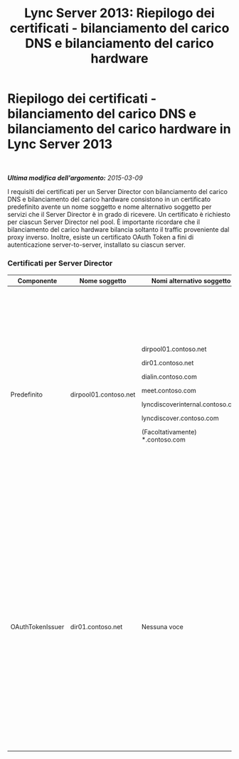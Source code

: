 ﻿---
title: 'Lync Server 2013: Riepilogo dei certificati - bilanciamento del carico DNS e bilanciamento del carico hardware'
TOCTitle: Riepilogo dei certificati - bilanciamento del carico DNS e bilanciamento del carico hardware
ms:assetid: 8318a1a4-b423-47b7-95e6-9541adfad391
ms:mtpsurl: https://technet.microsoft.com/it-it/library/JJ205047(v=OCS.15)
ms:contentKeyID: 49301169
ms.date: 08/24/2015
mtps_version: v=OCS.15
ms.translationtype: HT
---

# Riepilogo dei certificati - bilanciamento del carico DNS e bilanciamento del carico hardware in Lync Server 2013

 

_**Ultima modifica dell'argomento:** 2015-03-09_

I requisiti dei certificati per un Server Director con bilanciamento del carico DNS e bilanciamento del carico hardware consistono in un certificato predefinito avente un nome soggetto e nome alternativo soggetto per servizi che il Server Director è in grado di ricevere. Un certificato è richiesto per ciascun Server Director nel pool. È importante ricordare che il bilanciamento del carico hardware bilancia soltanto il traffic proveniente dal proxy inverso. Inoltre, esiste un certificato OAuth Token a fini di autenticazione server-to-server, installato su ciascun server.

### Certificati per Server Director

<table>
<colgroup>
<col style="width: 25%" />
<col style="width: 25%" />
<col style="width: 25%" />
<col style="width: 25%" />
</colgroup>
<thead>
<tr class="header">
<th>Componente</th>
<th>Nome soggetto</th>
<th>Nomi alternativo soggetto</th>
<th>Commenti</th>
</tr>
</thead>
<tbody>
<tr class="odd">
<td><p>Predefinito</p></td>
<td><p>dirpool01.contoso.net</p></td>
<td><p>dirpool01.contoso.net</p>
<p>dir01.contoso.net</p>
<p>dialin.contoso.com</p>
<p>meet.contoso.com</p>
<p>lyncdiscoverinternal.contoso.com</p>
<p>lyncdiscover.contoso.com</p>
<p>(Facoltativamente) *.contoso.com</p></td>
<td><p>I certificati per Server Director possono essere richiesti presso un'autorità di certificazione gestita internamente, o presso un'autorità di certificazione pubblica.</p>
<p>Il Server Director risponde alle richieste del proxy inverso nel perimetro, o dal server perimetrale. I client interni non utilizzano il Server Director.</p>
<p>In alternativa, una voce con caratteri jolly per gli URL semplici</p></td>
</tr>
<tr class="even">
<td><p>OAuthTokenIssuer</p></td>
<td><p>dir01.contoso.net</p></td>
<td><p>Nessuna voce</p></td>
<td><div class="alert">
<table>
<thead>
<tr class="header">
<th><img src="images/Gg412908.important(OCS.15).gif" title="important" alt="important" />Importante:</th>
</tr>
</thead>
<tbody>
<tr class="odd">
<td>La lunghezza minima della chiave è pari a 1024, ma si potrebbe ricevere un messaggio che informa che la lunghezza minima consigliata è pari a 2048 bit.</td>
</tr>
</tbody>
</table>

</div>
<p>Il certificato OAuthTokenIssuer è un certificato a finalità singola, per l'autenticazione dei server in un ambiente a larga scala, e può essere richiesto a un'autorità di certificazione interna o pubblica. Questo certificato è obbligatorio.</p></td>
</tr>
</tbody>
</table>

